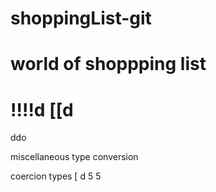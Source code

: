 # shoppingList-git
# world of shoppping list
!!!!d
[[d
===========================
ddo

miscellaneous
type conversion

coercion types 
[
d
5
5
